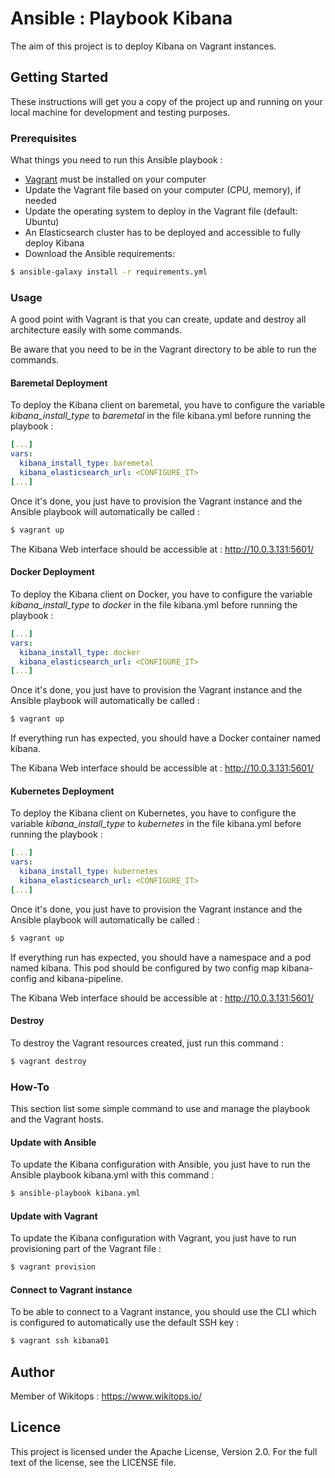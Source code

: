 # Ansible : Playbook Kibana

The aim of this project is to deploy Kibana on Vagrant instances.

## Getting Started

These instructions will get you a copy of the project up and running on your local machine for development and testing purposes.

### Prerequisites

What things you need to run this Ansible playbook :

*   [Vagrant](https://www.vagrantup.com/docs/installation/) must be installed on your computer
*   Update the Vagrant file based on your computer (CPU, memory), if needed
*   Update the operating system to deploy in the Vagrant file (default: Ubuntu)
*   An Elasticsearch cluster has to be deployed and accessible to fully deploy Kibana
*   Download the Ansible requirements:

```bash
$ ansible-galaxy install -r requirements.yml
```

### Usage

A good point with Vagrant is that you can create, update and destroy all architecture easily with some commands.

Be aware that you need to be in the Vagrant directory to be able to run the commands.

#### Baremetal Deployment

To deploy the Kibana client on baremetal, you have to configure the variable *kibana_install_type* to *baremetal* in the file kibana.yml before running the playbook :

```yaml
[...]
vars:
  kibana_install_type: baremetal
  kibana_elasticsearch_url: <CONFIGURE_IT>
[...]
```

Once it's done, you just have to provision the Vagrant instance and the Ansible playbook will automatically be called :

```bash
$ vagrant up
```

The Kibana Web interface should be accessible at : http://10.0.3.131:5601/

#### Docker Deployment

To deploy the Kibana client on Docker, you have to configure the variable *kibana_install_type* to *docker* in the file kibana.yml before running the playbook :

```yaml
[...]
vars:
  kibana_install_type: docker
  kibana_elasticsearch_url: <CONFIGURE_IT>
[...]
```

Once it's done, you just have to provision the Vagrant instance and the Ansible playbook will automatically be called :

```bash
$ vagrant up
```

If everything run has expected, you should have a Docker container named kibana.

The Kibana Web interface should be accessible at : http://10.0.3.131:5601/

#### Kubernetes Deployment

To deploy the Kibana client on Kubernetes, you have to configure the variable *kibana_install_type* to *kubernetes* in the file kibana.yml before running the playbook :

```yaml
[...]
vars:
  kibana_install_type: kubernetes
  kibana_elasticsearch_url: <CONFIGURE_IT>
[...]
```

Once it's done, you just have to provision the Vagrant instance and the Ansible playbook will automatically be called :

```bash
$ vagrant up
```

If everything run has expected, you should have a namespace and a pod named kibana. This pod should be configured by two config map kibana-config and kibana-pipeline.

The Kibana Web interface should be accessible at : http://10.0.3.131:5601/

#### Destroy

To destroy the Vagrant resources created, just run this command :

```bash
$ vagrant destroy
```

### How-To

This section list some simple command to use and manage the playbook and the Vagrant hosts.

#### Update with Ansible

To update the Kibana configuration with Ansible, you just have to run the Ansible playbook kibana.yml with this command :

```bash
$ ansible-playbook kibana.yml
```

#### Update with Vagrant

To update the Kibana configuration with Vagrant, you just have to run provisioning part of the Vagrant file :

```bash
$ vagrant provision
```

#### Connect to Vagrant instance

To be able to connect to a Vagrant instance, you should use the CLI which is configured to automatically use the default SSH key :

```bash
$ vagrant ssh kibana01
```

## Author

Member of Wikitops : https://www.wikitops.io/

## Licence

This project is licensed under the Apache License, Version 2.0. For the full text of the license, see the LICENSE file.
